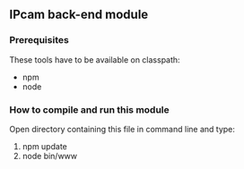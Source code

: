 ## IPcam back-end module

### Prerequisites
These tools have to be available on classpath:

* npm
* node

### How to compile and run this module
Open directory containing this file in command line and type:

1. npm update
2. node bin/www
